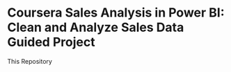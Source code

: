 # **Coursera Sales Analysis in Power BI: Clean and Analyze Sales Data Guided Project**

This Repository 